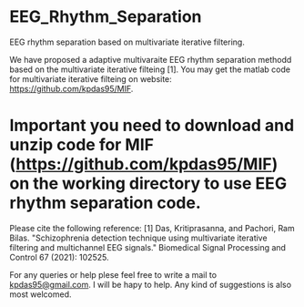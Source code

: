 # EEG_Rhythm_Separation
EEG rhythm separation based on multivariate iterative filtering.

We have proposed a adaptive multivaraite EEG rhythm separation methodd based on the multivariate iterative filteing [1]. You may get the matlab code for multivariate iterative filteing on website: https://github.com/kpdas95/MIF. 
# Important you need to download and unzip code for MIF (https://github.com/kpdas95/MIF) on the working directory to use EEG rhythm separation code.


Please cite the following reference:
[1] Das, Kritiprasanna, and Pachori, Ram Bilas. "Schizophrenia detection technique using multivariate iterative filtering and multichannel EEG signals." Biomedical Signal Processing and Control 67 (2021): 102525.



For any queries or help plese feel free to write a mail to kpdas95@gmail.com. I will be hapy to help. Any kind of suggestions is also most welcomed.
